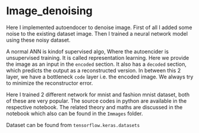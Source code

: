 # Image_denoising

Here I implemented autoendocer to denoise image. First of all I added some noise to the existing dataset image. Then I trained a neural network model using these noisy dataset.   

A normal ANN is kindof supervised algo, Where the autoencider is unsupervised training. It is called representation learning. Here we provide the image as an input in the `encoded` section. It also has a `decoded` section, which predicts the output as a reconstructed version. In between this 2 layer, we have a bottleneck `code` layer i.e. the encoded image. We always try to minimize the reconstructor error.      

Here I trained 2 different network for mnist and fashion mnist dataset, both of these are very popular. The source codes in python are available in the respective notebook. The related theory and maths are discussed in the notebook which also can be found in the `Immages` folder. 

Dataset can be found from `tensorflow.keras.datasets`
